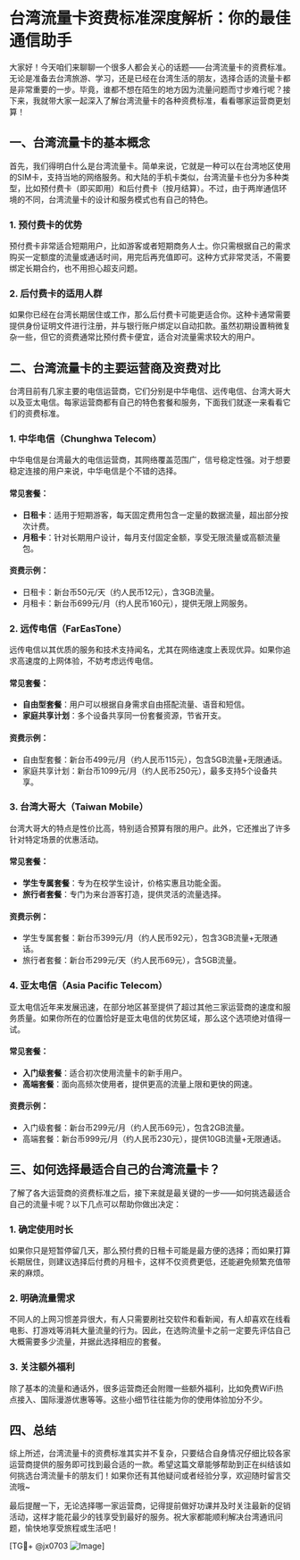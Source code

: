 # 台湾流量卡资费标准深度解析：你的最佳通信助手

大家好！今天咱们来聊聊一个很多人都会关心的话题——台湾流量卡的资费标准。无论是准备去台湾旅游、学习，还是已经在台湾生活的朋友，选择合适的流量卡都是非常重要的一步。毕竟，谁都不想在陌生的地方因为流量问题而寸步难行呢？接下来，我就带大家一起深入了解台湾流量卡的各种资费标准，看看哪家运营商更划算！

## 一、台湾流量卡的基本概念

首先，我们得明白什么是台湾流量卡。简单来说，它就是一种可以在台湾地区使用的SIM卡，支持当地的网络服务。和大陆的手机卡类似，台湾流量卡也分为多种类型，比如预付费卡（即买即用）和后付费卡（按月结算）。不过，由于两岸通信环境的不同，台湾流量卡的设计和服务模式也有自己的特色。

### 1. 预付费卡的优势

预付费卡非常适合短期用户，比如游客或者短期商务人士。你只需根据自己的需求购买一定额度的流量或通话时间，用完后再充值即可。这种方式非常灵活，不需要绑定长期合约，也不用担心超支问题。

### 2. 后付费卡的适用人群

如果你已经在台湾长期居住或工作，那么后付费卡可能更适合你。这种卡通常需要提供身份证明文件进行注册，并与银行账户绑定以自动扣款。虽然初期设置稍微复杂一些，但它的资费通常比预付费卡便宜，适合对流量需求较大的用户。

## 二、台湾流量卡的主要运营商及资费对比

台湾目前有几家主要的电信运营商，它们分别是中华电信、远传电信、台湾大哥大以及亚太电信。每家运营商都有自己的特色套餐和服务，下面我们就逐一来看看它们的资费标准。

### 1. 中华电信（Chunghwa Telecom）

中华电信是台湾最大的电信运营商，其网络覆盖范围广，信号稳定性强。对于想要稳定连接的用户来说，中华电信是个不错的选择。

#### 常见套餐：

- **日租卡**：适用于短期游客，每天固定费用包含一定量的数据流量，超出部分按次计费。
- **月租卡**：针对长期用户设计，每月支付固定金额，享受无限流量或高额流量包。

#### 资费示例：
- 日租卡：新台币50元/天（约人民币12元），含3GB流量。
- 月租卡：新台币699元/月（约人民币160元），提供无限上网服务。

### 2. 远传电信（FarEasTone）

远传电信以其优质的服务和技术支持闻名，尤其在网络速度上表现优异。如果你追求高速度的上网体验，不妨考虑远传电信。

#### 常见套餐：

- **自由型套餐**：用户可以根据自身需求自由搭配流量、语音和短信。
- **家庭共享计划**：多个设备共享同一份套餐资源，节省开支。

#### 资费示例：
- 自由型套餐：新台币499元/月（约人民币115元），包含5GB流量+无限通话。
- 家庭共享计划：新台币1099元/月（约人民币250元），最多支持5个设备共享。

### 3. 台湾大哥大（Taiwan Mobile）

台湾大哥大的特点是性价比高，特别适合预算有限的用户。此外，它还推出了许多针对特定场景的优惠活动。

#### 常见套餐：

- **学生专属套餐**：专为在校学生设计，价格实惠且功能全面。
- **旅行者套餐**：专门为来台游客打造，提供灵活的流量选择。

#### 资费示例：
- 学生专属套餐：新台币399元/月（约人民币92元），包含3GB流量+无限通话。
- 旅行者套餐：新台币299元/天（约人民币69元），含5GB流量。

### 4. 亚太电信（Asia Pacific Telecom）

亚太电信近年来发展迅速，在部分地区甚至提供了超过其他三家运营商的速度和服务质量。如果你所在的位置恰好是亚太电信的优势区域，那么这个选项绝对值得一试。

#### 常见套餐：

- **入门级套餐**：适合初次使用流量卡的新手用户。
- **高端套餐**：面向高频次使用者，提供更高的流量上限和更快的网速。

#### 资费示例：
- 入门级套餐：新台币299元/月（约人民币69元），包含2GB流量。
- 高端套餐：新台币999元/月（约人民币230元），提供10GB流量+无限通话。

## 三、如何选择最适合自己的台湾流量卡？

了解了各大运营商的资费标准之后，接下来就是最关键的一步——如何挑选最适合自己的流量卡呢？以下几点可以帮助你做出决定：

### 1. 确定使用时长

如果你只是短暂停留几天，那么预付费的日租卡可能是最方便的选择；而如果打算长期居住，则建议选择后付费的月租卡，这样不仅资费更低，还能避免频繁充值带来的麻烦。

### 2. 明确流量需求

不同人的上网习惯差异很大，有人只需要刷社交软件和看新闻，有人却喜欢在线看电影、打游戏等消耗大量流量的行为。因此，在选购流量卡之前一定要先评估自己大概需要多少流量，并据此选择相应的套餐。

### 3. 关注额外福利

除了基本的流量和通话外，很多运营商还会附赠一些额外福利，比如免费WiFi热点接入、国际漫游优惠等等。这些小细节往往能为你的使用体验加分不少。

## 四、总结

综上所述，台湾流量卡的资费标准其实并不复杂，只要结合自身情况仔细比较各家运营商提供的服务即可找到最合适的一款。希望这篇文章能够帮助到正在纠结该如何挑选台湾流量卡的朋友们！如果你还有其他疑问或者经验分享，欢迎随时留言交流哦~

最后提醒一下，无论选择哪一家运营商，记得提前做好功课并及时关注最新的促销活动，这样才能花最少的钱享受到最好的服务。祝大家都能顺利解决台湾通讯问题，愉快地享受旅程或生活吧！

[TG💪+ @jx0703 ![Image](https://github.com/user-attachments/assets/dbca1d08-cadb-493c-b0ec-ad6f7a83f270)]